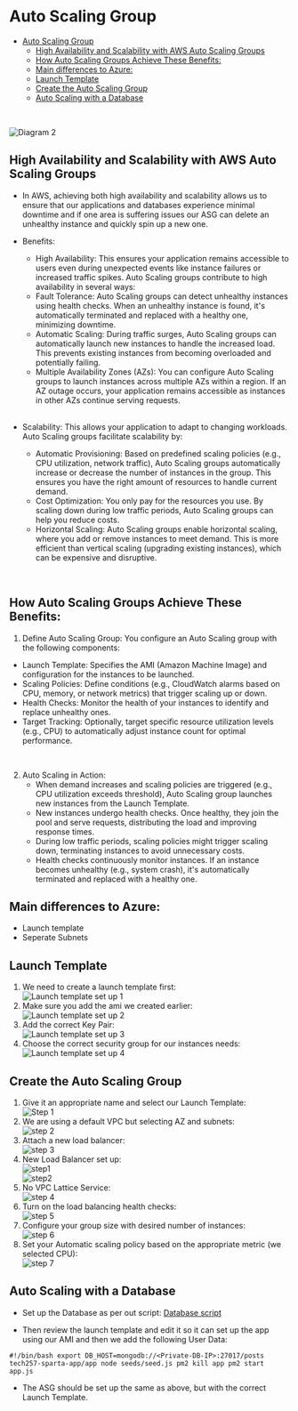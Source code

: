 # Auto Scaling Group

- [Auto Scaling Group](#auto-scaling-group)
  - [High Availability and Scalability with AWS Auto Scaling Groups](#high-availability-and-scalability-with-aws-auto-scaling-groups)
  - [How Auto Scaling Groups Achieve These Benefits:](#how-auto-scaling-groups-achieve-these-benefits)
  - [Main differences to Azure:](#main-differences-to-azure)
  - [Launch Template](#launch-template)
  - [Create the Auto Scaling Group](#create-the-auto-scaling-group)
  - [Auto Scaling with a Database](#auto-scaling-with-a-database)

<br>

![Diagram 2](images/asg.png)<br>

## High Availability and Scalability with AWS Auto Scaling Groups
- In AWS, achieving both high availability and scalability allows us to ensure that our applications and databases experience minimal downtime and if one area is suffering issues our ASG can delete an unhealthy instance and quickly spin up a new one. 

- Benefits:

  - High Availability: This ensures your application remains accessible to users even during unexpected events like instance failures or increased traffic spikes. Auto Scaling groups contribute to high availability in several ways:
  - Fault Tolerance: Auto Scaling groups can detect unhealthy instances using health checks. When an unhealthy instance is found, it's automatically terminated and replaced with a healthy one, minimizing downtime.
  - Automatic Scaling: During traffic surges, Auto Scaling groups can automatically launch new instances to handle the increased load. This prevents existing instances from becoming overloaded and potentially failing.
  - Multiple Availability Zones (AZs): You can configure Auto Scaling groups to launch instances across multiple AZs within a region. If an AZ outage occurs, your application remains accessible as instances in other AZs continue serving requests.
  <br>
- Scalability: This allows your application to adapt to changing workloads. Auto Scaling groups facilitate scalability by:
  - Automatic Provisioning: Based on predefined scaling policies (e.g., CPU utilization, network traffic), Auto Scaling groups automatically increase or decrease the number of instances in the group. This ensures you have the right amount of resources to handle current demand.
  - Cost Optimization: You only pay for the resources you use. By scaling down during low traffic periods, Auto Scaling groups can help you reduce costs.
  - Horizontal Scaling: Auto Scaling groups enable horizontal scaling, where you add or remove instances to meet demand. This is more efficient than vertical scaling (upgrading existing instances), which can be expensive and disruptive.
<br>

## How Auto Scaling Groups Achieve These Benefits:

1. Define Auto Scaling Group: You configure an Auto Scaling group with the following components:
  - Launch Template: Specifies the AMI (Amazon Machine Image) and configuration for the instances to be launched.
  - Scaling Policies: Define conditions (e.g., CloudWatch alarms based on CPU, memory, or network metrics) that trigger scaling up or down.
  - Health Checks: Monitor the health of your instances to identify and replace unhealthy ones.
  - Target Tracking: Optionally, target specific resource utilization levels (e.g., CPU) to automatically adjust instance count for optimal performance.
<br>

2. Auto Scaling in Action:
   - When demand increases and scaling policies are triggered (e.g., CPU utilization exceeds threshold), Auto Scaling group launches new instances from the Launch Template.
   - New instances undergo health checks. Once healthy, they join the pool and serve requests, distributing the load and improving response times.
   - During low traffic periods, scaling policies might trigger scaling down, terminating instances to avoid unnecessary costs.
   - Health checks continuously monitor instances. If an instance becomes unhealthy (e.g., system crash), it's automatically terminated and replaced with a healthy one.

## Main differences to Azure:
  - Launch template
  - Seperate Subnets

## Launch Template
1. We need to create a launch template first:<br>
![Launch template set up 1](images/launch-template-1.png) <br>
2. Make sure you add the ami we created earlier:<br>
![Launch template set up 2](images/launch-template-2.png) <br>
3. Add the correct Key Pair: <br>
![Launch template set up 3](images/launch-template-3.png) <br>
4. Choose the correct security group for our instances needs:<br>
![Launch template set up 4](images/launch-template-4.png) <br>

## Create the Auto Scaling Group
1. Give it an appropriate name and select our Launch Template: <br>
![Step 1](images/asg1.png) <br>
2. We are using a default VPC but selecting AZ and subnets:<br>
![step 2](images/asg2.png)<br>
3. Attach a new load balancer: <br>
![step 3](images/asg3.png)<br>
  1. New Load Balancer set up:<br>
    ![step1](images/lb1.png)<br>
    ![step2](images/lb2.png)<br>
4. No VPC Lattice Service:<br>
   ![step 4](images/asg4.png)<br>
5. Turn on the load balancing health checks:<br>
   ![step 5](images/asg5.png)<br>
6. Configure your group size with desired number of instances:<br>
   ![step 6](images/asg6.png)<br>
7. Set your Automatic scaling policy based on the appropriate metric (we selected CPU):<br>
   ![step 7](images/asg7.png)<br>

## Auto Scaling with a Database

- Set up the Database as per out script: [Database script](../aws_intro/install_sparta_db.sh)

- Then review the launch template and edit it so it can set up the app using our AMI and then we add the following User Data:

`#!/bin/bash
export DB_HOST=mongodb://<Private-DB-IP>:27017/posts
tech257-sparta-app/app
node seeds/seed.js
pm2 kill app
pm2 start app.js`


- The ASG should be set up the same as above, but with the correct Launch Template.